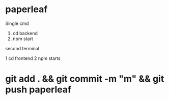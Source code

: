 # paperleaf

Single cmd
1. cd backend
2. npm start

second terminal

1 cd frontend
2 npm starts
# git add . && git commit -m "m" && git push paperleaf